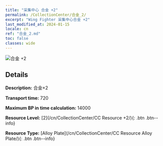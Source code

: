 ```yaml
---
title: "采集中心 合金 +2"
permalink: /CollectionCenter/合金_2/
excerpt: "Wing Fighter 采集中心合金 +2"
last_modified_at: 2024-01-15
locale: cn
ref: "合金_2.md"
toc: false
classes: wide
---
```



![合金 +2](/images/cc/CC_Alloy_Plate_2.png)

## Details

  **Description:** 合金×2

  **Transport time:** 720

  **Maximum BP in time calculation:** 14000

  **Resource Level:** [2](/cn/CollectionCenter/CC Resource +2/){: .btn .btn--info}

  **Resource Type:** [Alloy Plate](/cn/CollectionCenter/CC Resource Alloy Plate/){: .btn .btn--info}

